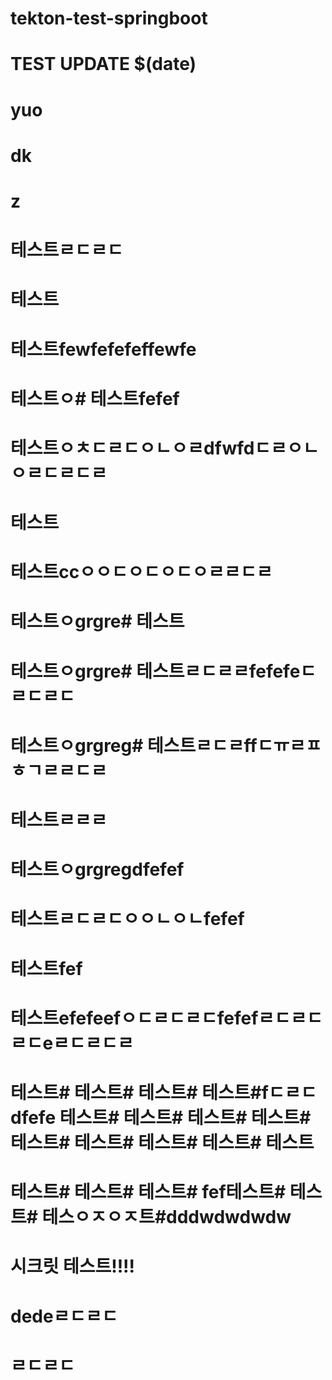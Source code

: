 # tekton-test-springboot
# TEST UPDATE $(date)
# yuo
# dk
# z
# 테스트ㄹㄷㄹㄷ
# 테스트
# 테스트fewfefefeffewfe
# 테스트ㅇ# 테스트fefef
# 테스트ㅇㅊㄷㄹㄷㅇㄴㅇㄹdfwfdㄷㄹㅇㄴㅇㄹㄷㄹㄷㄹ
# 테스트
# 테스트ccㅇㅇㄷㅇㄷㅇㄷㅇㄹㄹㄷㄹ
# 테스트ㅇgrgre# 테스트
# 테스트ㅇgrgre# 테스트ㄹㄷㄹㄹfefefeㄷㄹㄷㄹㄷ
# 테스트ㅇgrgreg# 테스트ㄹㄷㄹffㄷㅠㄹㅍㅎㄱㄹㄹㄷㄹ
# 테스트ㄹㄹㄹ
# 테스트ㅇgrgregdfefef
# 테스트ㄹㄷㄹㄷㅇㅇㄴㅇㄴfefef
# 테스트fef
# 테스트efefeefㅇㄷㄹㄷㄹㄷfefefㄹㄷㄹㄷㄹㄷeㄹㄷㄹㄷㄹ
# 테스트# 테스트# 테스트# 테스트#fㄷㄹㄷdfefe 테스트# 테스트# 테스트# 테스트# 테스트# 테스트# 테스트# 테스트# 테스트
# 테스트# 테스트# 테스트# fef테스트# 테스트# 테스ㅇㅈㅇㅈ트#dddwdwdwdw
# 시크릿 테스트!!!!
# dedeㄹㄷㄹㄷ
# ㄹㄷㄹㄷ